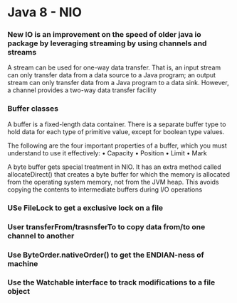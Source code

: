 # Java 8 - NIO

### New IO is an improvement on the speed of older java io package by leveraging streaming by using channels and streams
A stream can be used for one-way data transfer. That is, an input stream can only transfer data from a data source to a Java program; an output stream can only transfer data from a Java program to a data sink. 
However, a channel provides a two-way data transfer facility

### Buffer classes
A buffer is a fixed-length data container. There is a separate buffer type to hold data for each type of primitive value, except for boolean type values.

The following are the four important properties of a buffer, which you must understand to use it
effectively:
• Capacity
• Position
• Limit
• Mark

A byte buffer gets special treatment in NIO. It has an extra method called allocateDirect() that creates a byte buffer for which the memory is allocated from the operating system memory, not from the JVM heap. This avoids copying the contents to intermediate buffers during I/O operations

### USe FileLock to get a exclusive lock on a file
### User transferFrom/trasnsferTo to copy data from/to one channel to another

### Use ByteOrder.nativeOrder() to get the ENDIAN-ness of machine

### Use the Watchable interface to track modifications to a file object
